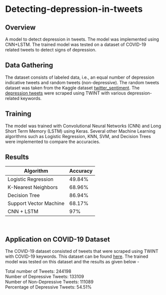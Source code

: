 # Detecting-depression-in-tweets

## Overview
A model to detect depression in tweets. The model was implemented using CNN+LSTM. The trained model was tested on a dataset of COVID-19 related tweets to detect signs of depression.

## Data Gathering

The dataset consists of labeled data, i.e., an equal number of depression indicative tweets
and random tweets (non-depressive). The random tweets dataset was taken from the Kaggle dataset [twitter_sentiment](https://www.kaggle.com/ywang311/twitter-sentiment/data). The [depression tweets](https://www.kaggle.com/samarthp27/depression-dataset) were scraped using TWINT with various depression-related keywords.

## Training

The model was trained with Convolutional Neural Networks (CNN) and Long Short Term Memory (LSTM) using Keras. Several other Machine Learning algorithms such as Logistic Regression, KNN, SVM, and Decision Trees were implemented to compare the accuracies.

## Results

| Algorithm              | Accuracy  |
| ---------------------- | --------- |
| Logistic Regression    | 49.84%    |
| K-Nearest Neighbors    | 68.96%    |
| Decision Tree          | 86.94%    |
| Support Vector Machine | 68.17%    |
| CNN + LSTM             | 97%       |
<br />

## Application on COVID-19 Dataset

The COVID-19 dataset consisted of tweets that were scraped using TWINT with COVID-19 keywords. This dataset can be found [here](https://www.kaggle.com/samarthp27/covid19-tweets). The trained model was tested on this dataset and the results as given below - 

Total number of Tweets: 244198<br />
Number of Depressive Tweets: 133109<br />
Number of Non-Depressive Tweets: 111089<br />
Percentage of Depressive Tweets: 54.51%
